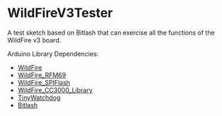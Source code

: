 WildFireV3Tester
================
A test sketch based on Bitlash that can exercise all the functions of the WildFire v3 board.

Arduino Library Dependencies:
* [WildFire](https://github.com/wickeddevice/WildFire)
* [WildFire_RFM69](https://github.com/wickeddevice/WildFire_RFM69)
* [WildFire_SPIFlash](https://github.com/wickeddevice/WildFire_SPIFlash)
* [WildFire_CC3000_Library](https://github.com/wickeddevice/WildFire_CC3000_Library)
* [TinyWatchdog](https://github.com/wickeddevice/TinyWatchdog)
* [Bitlash](https://github.com/billroy/bitlash)
